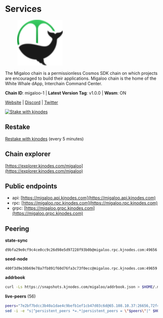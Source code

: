 # Services

<figure><img src="https://raw.githubusercontent.com/kj89/cosmos-images/main/logos/migaloo.png" width="150" alt=""><figcaption></figcaption></figure>

The Migaloo chain is a permissionless Cosmos SDK chain on which  projects are encouraged to build their applications. Migaloo chain  is the home of the White Whale dApp, Interchain Command Center.

**Chain ID**: migaloo-1 | **Latest Version Tag**: v1.0.0 | **Wasm**: ON

[Website](https://whitewhale.money) | [Discord](https://discord.gg/AyvcgD4jy3) | [Twitter](https://twitter.com/WhiteWhaleDefi)

[![Stake with kjnodes](https://i.ibb.co/cr44Q8j/button-stake-with-kjnodes.png)](https://restake.app/migaloo/migaloovaloper1jxtgnfw3tatfh90ju9j76dfrt3yea0zw2vnr8v)

## Restake

[Restake with kjnodes](https://restake.app/migaloo/migaloovaloper1jxtgnfw3tatfh90ju9j76dfrt3yea0zw2vnr8v) (every 5 minutes)
## Chain explorer
[https://explorer.kjnodes.com/migaloo](https://explorer.kjnodes.com/migaloo)

## Public endpoints

* api: [https://migaloo.api.kjnodes.com](https://migaloo.api.kjnodes.com)
* rpc: [https://migaloo.rpc.kjnodes.com](https://migaloo.rpc.kjnodes.com)
* grpc: [https://migaloo.grpc.kjnodes.com](https://migaloo.grpc.kjnodes.com)

## Peering

**state-sync**

```text
d9bfa29e0cf9c4ce0cc9c26d98e5d97228f93b0b@migaloo.rpc.kjnodes.com:49656
```

**seed-node**

```text
400f3d9e30b69e78a7fb891f60d76fa3c73f0ecc@migaloo.rpc.kjnodes.com:49659
```

**addrbook**
```bash
curl -Ls https://snapshots.kjnodes.com/migaloo/addrbook.json > $HOME/.migalood/config/addrbook.json
```

**live-peers** (56)
```bash
peers="7e2bf7bdcc3b40a1dae4c9befb1ef1cb47d03c6d@65.108.10.37:26656,72f41771f55bd20190e6a483245caead36f5ff38@57.128.92.207:27502,aba0c3f98fb5bef1a0d991b8e2b8bba24f9908b6@65.108.111.236:55736,8ab347211b90560a0dca64ef0e4eef29012f2f67@65.109.71.119:26656,d23d14793da108b107ac809f5643d5bbbbbcb6a5@65.108.75.107:46656,f4cada0792353a16093ea9ecb872cb5962ce01ce@65.109.71.210:26656,e39876398a43c0f9b93b5a82d8e38fa57c0373b5@65.109.89.19:20756,2e71dbd7d4c079ba7894c5287291c17ba58a6504@141.95.47.78:26656,ad4a3df80407d721cad9ea4b7016b7f5a7775bfe@162.55.239.79:26665,6c42aacf3939d503bad695d86108d214680e04a8@144.76.175.189:20756,175ca82ab5b282549d68d79ff2c3703d26bcacef@141.94.109.71:20757,81eefc4de6acec31ccdd519d53270be024e4fe68@51.210.223.186:7095,78f0f5aa89b7ed92a5728dd3f67f646d8dda5213@198.244.228.162:55736,ba6f2c1a1174fbc19e1fff75922f56c779d788d8@38.146.3.131:20756,d9bfa29e0cf9c4ce0cc9c26d98e5d97228f93b0b@65.109.88.38:49656,a834ef7ec0a65ac7c5bf976a9af5adb3a71d7a19@65.108.8.247:20756,9c77e7e841e1e5231d0f793dfbe051e9cbb13747@94.79.54.137:16656,45c246b7f17bb9d95a3155e53ae32850de03d946@195.14.6.2:26656,dfb44159d26b62affd7112367e082b2397bbff15@65.108.136.206:26656,b3538ee0cf0245a5d7d7c1ef82cdf4a60e7d36ed@173.215.85.171:20080,8917d5ba9ff160e192a3178252856d371236f7d6@45.85.147.42:55656,36e1c376a0c5da53382a8ccb081d6a3e4831d165@65.108.234.59:26666,8a9e42026a687b2762cefbd74584ccbd6afa0be1@65.109.83.124:26656,9f55d181ba68c2a7b62d065fa5974bc1ada7395f@188.165.252.51:26656,0c38efdc028867765e68f02979958468384ad087@51.89.155.2:23656,1efa54b5e318fad742f060d3938a963333bd8ae9@142.93.189.65:26656,59c74642d0ec4d012dd7bd0a7e5af1eadf2061b2@65.109.30.183:26656,c616069071f0864b5b0e995f8d8961536b41ab62@15.204.141.36:26656,6870906f86e474d88d077c7c55af36debe49da04@178.162.165.194:7095,dfe5f91f824880e19d47475546d9874e0f2cea8c@5.79.74.229:8095,2fd235d3f0a1a84abd197dcfdaf04fdabc092db8@168.119.62.80:26656,0326c9ee117587b7ebe3b26b00820642a8cf48ff@65.108.238.102:20756,320ec920b1c1adc94556f9f64eeb575e07ef9d27@24.158.14.210:26656,9780ea85f4d0f4cb5ebca14992ce11ebe1982d35@188.172.229.26:26656,f7dede5bd05eb9615c8c6fa273e25bd4f10f56b8@65.108.109.240:3000,4236750928a4dcb742e50e30e500ebc9ee39f240@35.223.246.103:26656,347e6fa3c974e91aee92da5793486ba3f1bae67d@23.88.112.67:26656,3b3428d679faa1bd498b3554ca798de3a0d802c6@162.19.89.8:20756,fe04ff9a13d8f0b23463e832f75eb5c845bd375e@213.239.214.73:7095,95a68d5280d9a3ae6d688e89bd4e4fe295b11a92@31.156.88.34:26656,98e489fc375c4dd26eb0d2410fab4e1ab049f61b@144.126.141.236:26656,45a88789d86553f6cd7c7ee48786847e462e7dd6@5.75.161.219:26656,e3fee82bd16509145c45b3dc0b8f4db25315078e@212.227.13.120:26656,ebc272824924ea1a27ea3183dd0b9ba713494f83@195.3.220.136:27096,1d3809b25bbe6a29bc2415df77c9fc82e46fd384@18.117.74.187:26656,d20e91b12956469860da37a8e538305dad8d23d4@185.119.118.110:4000,80be85c4980deccaa2fbd710029f0eb660dadf9a@51.81.16.186:26656,ccaccdf6bafcb57197d86a1420a289cd39fe0ae9@85.10.200.231:8095,9cb7ba30c7eb7e9b516b90e09ca0f53250927440@146.59.52.135:8095,20a8ee3728b358f9de624febd85464eb89dddd37@63.225.118.133:36656,5cd07d611a649e81768d320c943c44843bf19316@66.85.151.226:56656,744f2ecd98984eb0e20640ca4b7be69c0be0b81d@45.83.106.141:26656,5429bc670b77cd9c61481912ea194bea8aa6d0cd@51.81.155.189:20756,e91f650bb3d5b66762093150718af358c6355cc5@15.235.10.35:36656,0f1d4faac06ce19b964a7e5db063b328e58fdc6f@65.108.141.109:46656,c936ae78abca1169362e068e3e94c87a0ace96c7@38.242.150.63:27656"
sed -i -e "s|^persistent_peers *=.*|persistent_peers = \"$peers\"|" $HOME/.migalood/config/config.toml
```
